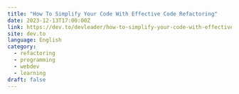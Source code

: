 ```yaml
---
title: "How To Simplify Your Code With Effective Code Refactoring"
date: 2023-12-13T17:00:00Z
link: https://dev.to/devleader/how-to-simplify-your-code-with-effective-code-refactoring-5fon?utm_medium=RSS&utm_source=news.12bit.vn
site: dev.to
language: English
category:
  - refactoring
  - programming
  - webdev
  - learning
draft: false
---
```

